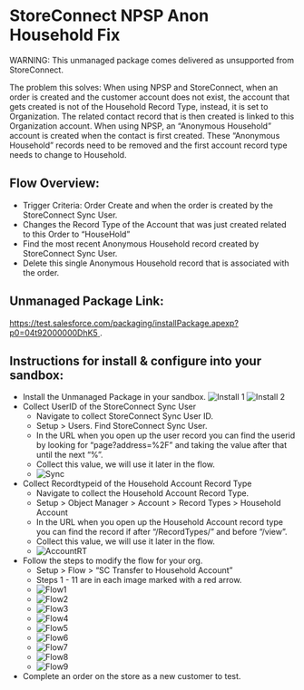 
# StoreConnect NPSP Anon Household Fix

WARNING: This unmanaged package comes delivered as unsupported from StoreConnect.

The problem this solves:
When using NPSP and StoreConnect, when an order is created and the customer account does not exist, the account that gets created is not of the Household Record Type, instead, it is set to Organization. The related contact record that is then created is linked to this Organization account. When using NPSP, an “Anonymous Household” account is created when the contact is first created. These “Anonymous Household” records need to be removed and the first account record type needs to change to Household.

## Flow Overview:
- Trigger Criteria: Order Create and when the order is created by the StoreConnect Sync User.
- Changes the Record Type of the Account that was just created related to this Order to “HouseHold”
- Find the most recent Anonymous Household record created by StoreConnect Sync User.
- Delete this single Anonymous Household record that is associated with the order.

## Unmanaged Package Link:
[https://test.salesforce.com/packaging/installPackage.apexp?p0=04t92000000DhK5 ](https://test.salesforce.com/packaging/installPackage.apexp?p0=04t92000000DhK5).


## Instructions for install & configure into your sandbox:

- Install the Unmanaged Package in your sandbox.
![Install 1](https://res.cloudinary.com/hzkr6fi81/image/upload/v1735936108/media/npsp_1a.png)
![Install 2](https://res.cloudinary.com/hzkr6fi81/image/upload/v1735936131/media/npsp_2.png)
- Collect UserID of the StoreConnect Sync User
    - Navigate to collect StoreConnect Sync User ID.
    - Setup > Users. Find StoreConnect Sync User. 
    - In the URL when you open up the user record you can find the userid by looking for “page?address=%2F” and taking the value after that until the next “%”.
    - Collect this value, we will use it later in the flow.
    - ![Sync](https://res.cloudinary.com/hzkr6fi81/image/upload/v1735936145/media/npsp_3.png)
- Collect Recordtypeid of the Household Account Record Type
    - Navigate to collect the Household Account Record Type.
    - Setup > Object Manager > Account > Record Types > Household Account
    - In the URL when you open up the Household Account record type you can find the record if after “/RecordTypes/” and before “/view”. 
    - Collect this value, we will use it later in the flow.
    - ![AccountRT](https://res.cloudinary.com/hzkr6fi81/image/upload/v1735936161/media/npsp_4.png)
- Follow the steps to modify the flow for your org.
    - Setup > Flow > “SC Transfer to Household Account”
    - Steps 1 - 11 are in each image marked with a red arrow.
    - ![Flow1](https://res.cloudinary.com/hzkr6fi81/image/upload/v1735936173/media/npsp_5.png)
    - ![Flow2](https://res.cloudinary.com/hzkr6fi81/image/upload/v1735936196/media/npsp_6.png)
    - ![Flow3](https://res.cloudinary.com/hzkr6fi81/image/upload/v1735936208/media/npsp_7.png)
    - ![Flow4](https://res.cloudinary.com/hzkr6fi81/image/upload/v1735936222/media/npsp_8.png)
    - ![Flow5](https://res.cloudinary.com/hzkr6fi81/image/upload/v1735936235/media/npsp_9.png)
    - ![Flow6](https://res.cloudinary.com/hzkr6fi81/image/upload/v1735936249/media/npsp_10.png)
    - ![Flow7](https://res.cloudinary.com/hzkr6fi81/image/upload/v1735936260/media/npsp_11.png)
    - ![Flow8](https://res.cloudinary.com/hzkr6fi81/image/upload/v1735936272/media/npsp_12.png)
    - ![Flow9](https://res.cloudinary.com/hzkr6fi81/image/upload/v1735936284/media/npsp_13.png)
- Complete an order on the store as a new customer to test.



